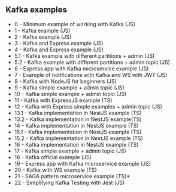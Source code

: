 ## Kafka examples

- 0 - Minimum example of working with Kafka (JS)
- 1 - Kafka example (JS)
- 2 - Kafka example (JS)
- 3 - Kafka and Express example (JS)
- 4 - Kafka and Express example (JS)
- 5.1 - Kafka example with different partitions + admin (JS)
- 5.2 - Kafka example with different partitions + admin topic (JS)
- 6 - Express app with Kafka microservice example (JS)
- 7 - Example of notifications with Kafka and WS with JWT (JS)
- 8 - Kafka with NodeJS for beginners (JS)
- 9 - Kafka simple example + admin topic (JS)
- 10 - Kafka simple example + admin topic (JS)
- 11 - Kafka with ExpressJS example (TS)
- 12 - Kafka with Express simple examples + admin topic (JS)
- 13.1 - Kafka implementation in NestJS example (TS)
- 13.2 - Kafka implementation in NestJS example(TS)
- 14 - Kafka implementation in NestJS example (TS)
- 15.1 - Kafka implementation in NestJS example (TS)
- 15.2 - Kafka implementation in NestJS example (TS)
- 16 - Kafka implementation in NestJS example (TS)
- 17 - Kafka simple example + admin topic (JS)
- 18 - Kafka official example (JS)
- 19 - Express app with Kafka microservice example (JS)
- 20 - Kafka with WS example (TS)
- 21 - SAGA pattern microservice example (TS)\*
- 22 - Simplifying Kafka Testing with Jest (JS)

